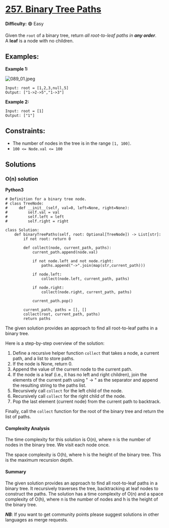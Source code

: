 # [257. Binary Tree Paths](https://leetcode.com/problems/binary-tree-paths/)

**Difficulty:** :green_circle: Easy

Given the `root` of a binary tree, return *all root-to-leaf paths in **any order***.
A **leaf** is a node with no children.


## Examples:

**Example 1:**

![089_01.jpeg](./resources/089_01.jpeg)

```
Input: root = [1,2,3,null,5]
Output: ["1->2->5","1->3"]
```

**Example 2:**

```
Input: root = [1]
Output: ["1"]
```


## Constraints:

- The number of nodes in the tree is in the range `[1, 100]`.
- `100 <= Node.val <= 100`


## Solutions

### O(n) solution 

**Python3**

```python3
# Definition for a binary tree node.
# class TreeNode:
#     def __init__(self, val=0, left=None, right=None):
#         self.val = val
#         self.left = left
#         self.right = right
        
class Solution:
    def binaryTreePaths(self, root: Optional[TreeNode]) -> List[str]:
        if not root: return 0

        def collect(node, current_path, paths):
            current_path.append(node.val)

            if not node.left and not node.right:
                paths.append("->".join(map(str,current_path)))

            if node.left:
                collect(node.left, current_path, paths)

            if node.right:
                collect(node.right, current_path, paths)

            current_path.pop()

        current_path, paths = [], []
        collect(root, current_path, paths)
        return paths
```

The given solution provides an approach to find all root-to-leaf paths in a binary tree.

Here is a step-by-step overview of the solution:

1. Define a recursive helper function `collect` that takes a node, a current path, and a list to store paths.
2. If the node is None, return 0.
3. Append the value of the current node to the current path.
4. If the node is a leaf (i.e., it has no left and right children), join the elements of the current path using " -> " as the separator and append the resulting string to the paths list.
5. Recursively call `collect` for the left child of the node.
6. Recursively call `collect` for the right child of the node.
7. Pop the last element (current node) from the current path to backtrack.

Finally, call the `collect` function for the root of the binary tree and return the list of paths.

#### Complexity Analysis

The time complexity for this solution is O(n), where n is the number of nodes in the binary tree. We visit each node once.

The space complexity is O(h), where h is the height of the binary tree. This is the maximum recursion depth.

#### Summary

The given solution provides an approach to find all root-to-leaf paths in a binary tree. It recursively traverses the tree, backtracking at leaf nodes to construct the paths. The solution has a time complexity of O(n) and a space complexity of O(h), where n is the number of nodes and h is the height of the binary tree.

***NB***: If you want to get community points please suggest solutions in other languages as merge requests.
